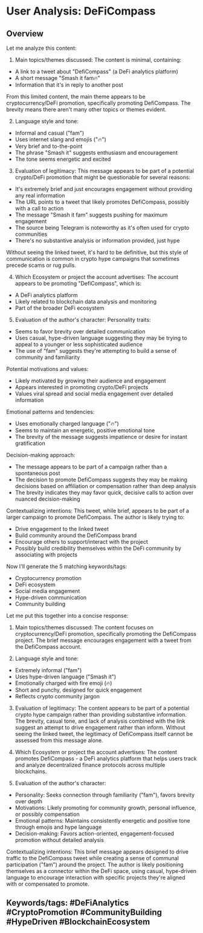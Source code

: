 # User Analysis: DeFiCompass

## Overview

<think>
Let me analyze this content:

1. Main topics/themes discussed:
The content is minimal, containing:
- A link to a tweet about "DefiCompass" (a DeFi analytics platform)
- A short message "Smash it fam🔥"
- Information that it's in reply to another post

From this limited content, the main theme appears to be cryptocurrency/DeFi promotion, specifically promoting DefiCompass. The brevity means there aren't many other topics or themes evident.

2. Language style and tone:
- Informal and casual ("fam")
- Uses internet slang and emojis ("🔥")
- Very brief and to-the-point
- The phrase "Smash it" suggests enthusiasm and encouragement
- The tone seems energetic and excited

3. Evaluation of legitimacy:
This message appears to be part of a potential crypto/DeFi promotion that might be questionable for several reasons:
- It's extremely brief and just encourages engagement without providing any real information
- The URL points to a tweet that likely promotes DefiCompass, possibly with a call to action
- The message "Smash it fam" suggests pushing for maximum engagement
- The source being Telegram is noteworthy as it's often used for crypto communities
- There's no substantive analysis or information provided, just hype

Without seeing the linked tweet, it's hard to be definitive, but this style of communication is common in crypto hype campaigns that sometimes precede scams or rug pulls.

4. Which Ecosystem or project the account advertises:
The account appears to be promoting "DefiCompass", which is:
- A DeFi analytics platform
- Likely related to blockchain data analysis and monitoring
- Part of the broader DeFi ecosystem

5. Evaluation of the author's character:
Personality traits:
- Seems to favor brevity over detailed communication
- Uses casual, hype-driven language suggesting they may be trying to appeal to a younger or less sophisticated audience
- The use of "fam" suggests they're attempting to build a sense of community and familiarity

Potential motivations and values:
- Likely motivated by growing their audience and engagement
- Appears interested in promoting crypto/DeFi projects
- Values viral spread and social media engagement over detailed information

Emotional patterns and tendencies:
- Uses emotionally charged language ("🔥")
- Seems to maintain an energetic, positive emotional tone
- The brevity of the message suggests impatience or desire for instant gratification

Decision-making approach:
- The message appears to be part of a campaign rather than a spontaneous post
- The decision to promote DefiCompass suggests they may be making decisions based on affiliation or compensation rather than deep analysis
- The brevity indicates they may favor quick, decisive calls to action over nuanced decision-making

Contextualizing intentions:
This tweet, while brief, appears to be part of a larger campaign to promote DefiCompass. The author is likely trying to:
- Drive engagement to the linked tweet
- Build community around the DefiCompass brand
- Encourage others to support/interact with the project
- Possibly build credibility themselves within the DeFi community by associating with projects

Now I'll generate the 5 matching keywords/tags:
- Cryptocurrency promotion
- DeFi ecosystem
- Social media engagement
- Hype-driven communication
- Community building

Let me put this together into a concise response:
</think>

1. Main topics/themes discussed:
The content focuses on cryptocurrency/DeFi promotion, specifically promoting the DefiCompass project. The brief message encourages engagement with a tweet from the DefiCompass account.

2. Language style and tone:
- Extremely informal ("fam")
- Uses hype-driven language ("Smash it")
- Emotionally charged with fire emoji (🔥)
- Short and punchy, designed for quick engagement
- Reflects crypto community jargon

3. Evaluation of legitimacy:
The content appears to be part of a potential crypto hype campaign rather than providing substantive information. The brevity, casual tone, and lack of analysis combined with the link suggest an attempt to drive engagement rather than inform. Without seeing the linked tweet, the legitimacy of DefiCompass itself cannot be assessed from this message alone.

4. Which Ecosystem or project the account advertises:
The content promotes DefiCompass - a DeFi analytics platform that helps users track and analyze decentralized finance protocols across multiple blockchains.

5. Evaluation of the author's character:
- Personality: Seeks connection through familiarity ("fam"), favors brevity over depth
- Motivations: Likely promoting for community growth, personal influence, or possibly compensation
- Emotional patterns: Maintains consistently energetic and positive tone through emojis and hype language
- Decision-making: Favors action-oriented, engagement-focused promotion without detailed analysis

Contextualizing intentions:
This brief message appears designed to drive traffic to the DefiCompass tweet while creating a sense of communal participation ("fam") around the project. The author is likely positioning themselves as a connector within the DeFi space, using casual, hype-driven language to encourage interaction with specific projects they're aligned with or compensated to promote.

Keywords/tags:
#DeFiAnalytics #CryptoPromotion #CommunityBuilding #HypeDriven #BlockchainEcosystem
---
